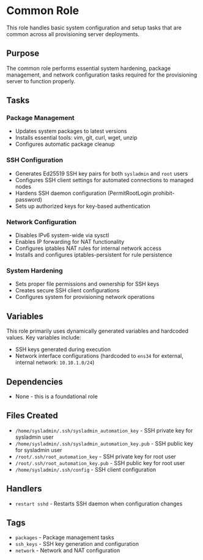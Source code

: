 # Common Role

This role handles basic system configuration and setup tasks that are common across all provisioning server deployments.

## Purpose

The common role performs essential system hardening, package management, and network configuration tasks required for the provisioning server to function properly.

## Tasks

### Package Management
- Updates system packages to latest versions
- Installs essential tools: vim, git, curl, wget, unzip
- Configures automatic package cleanup

### SSH Configuration
- Generates Ed25519 SSH key pairs for both `sysladmin` and `root` users
- Configures SSH client settings for automated connections to managed nodes
- Hardens SSH daemon configuration (PermitRootLogin prohibit-password)
- Sets up authorized keys for key-based authentication

### Network Configuration
- Disables IPv6 system-wide via sysctl
- Enables IP forwarding for NAT functionality
- Configures iptables NAT rules for internal network access
- Installs and configures iptables-persistent for rule persistence

### System Hardening
- Sets proper file permissions and ownership for SSH keys
- Creates secure SSH client configurations
- Configures system for provisioning network operations

## Variables

This role primarily uses dynamically generated variables and hardcoded values. Key variables include:

- SSH keys generated during execution
- Network interface configurations (hardcoded to `ens34` for external, internal network: `10.10.1.0/24`)

## Dependencies

- None - this is a foundational role

## Files Created

- `/home/sysladmin/.ssh/sysladmin_automation_key` - SSH private key for sysladmin user
- `/home/sysladmin/.ssh/sysladmin_automation_key.pub` - SSH public key for sysladmin user  
- `/root/.ssh/root_automation_key` - SSH private key for root user
- `/root/.ssh/root_automation_key.pub` - SSH public key for root user
- `/home/sysladmin/.ssh/config` - SSH client configuration

## Handlers

- `restart sshd` - Restarts SSH daemon when configuration changes

## Tags

- `packages` - Package management tasks
- `ssh_keys` - SSH key generation and configuration
- `network` - Network and NAT configuration